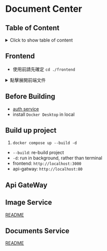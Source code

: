 # Document Center

## Table of Content
<details>
<summary>Click to show table of content</summary>

- [Document Center](#document-center)
  - [Table of Content](#table-of-content)
  - [Frontend](#frontend)
    - [Feature (working on, might change in the future)](#feature-working-on-might-change-in-the-future)
    - [Project Structure (frontend)](#project-structure-frontend)
    - [Framework](#framework)
    - [Package](#package)
    - [Setup (development)](#setup-development)
    - [Conventional commit](#conventional-commit)
  - [Before Building](#before-building)
  - [Build up project](#build-up-project)
  - [Api GateWay](#api-gateway)
  - [Image Service](#image-service)
  - [Documents Service](#documents-service)

</details>

## Frontend
- 使用前請先確定 `cd ./frontend`

<details>
<summary>點擊展開前端文件</summary>

### Feature (working on, might change in the future)
- Preset different user permissions, each of which plays a different role during the review process:
  - user `(default)`
      - document can view:
          - all passed documents
          - self-created documents
          - others' documents only if assigned to review their documents
              - can not only view, but review (select Pass, or Reject and filling reject reason)
  - manager
      - can manage all documents, including status, edit time, and review history
      - can arrange document's reviewer and re-review on passed documents
      - (can manage all users and managers)
- Provide different phase in review process
  - editing
  - reviewing
  - pass
- Can send review notification to those who are assigned to review
- Supports third-party login

### Project Structure (frontend)
<details>
<summary>Click to show project structure</summary>

```
frontend/
├── src/
│   ├── apis/             // api provided by backend
│   ├── assets/           // static assets (img, icon, etc.)
│   ├── components/       // global components
│   ├── router/           // mapping routes and page
│   ├── utils/            // global functions, helpers
│   ├── views/            // feature page
│   ├── App.vue
│   └── main.js
├── public/
│   ├── favicon.ico
│   └── index.html
├── .vscode/              // vscode setting file
├── index.html
├── README.md
└── ...(others)
```

</details>

### Framework
- Js: [Vue 3](https://vuejs.org/guide/introduction.html)
- Build: [Vite](https://v4.vitejs.dev/)
- UI: [Bootstrap 5](https://getbootstrap.com/docs/5.3)
- VueQuill: rich text editor

### Package
- eslint + prettier: format code
- cz-conventional-changelog: commit in conventional way

### Setup (development)
- install VSCode with following extensions
  - ESLint
  - Vue - Official

1. `npm install`
2. `npm run dev`

### Conventional commit
- You can run `npm run commit` after `git add .`
  - `cz-conventional-changelog` is provided to interact with CLI and commit in conventional way

</details>

## Before Building
* [auth service](api-gateway/auth/)
* install `Docker Desktop` in local

## Build up project
1. `docker compose up --build -d`
  - `--build`: re-build project
  - `-d`: run in background, rather than terminal
- frontend: `http://localhost:3000`
- api-gatway: `http://localhost:80`

## Api GateWay

## Image Service
[README](./image-service/README.md)

## Documents Service
[README](./document-service/README.md)